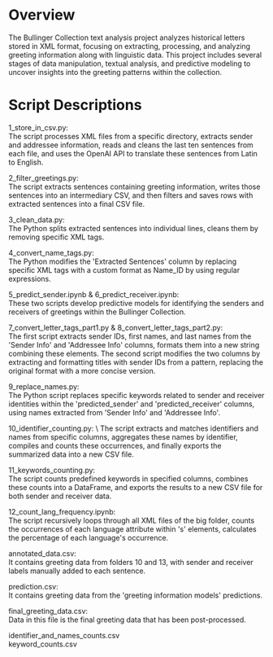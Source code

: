 # Overview 
The Bullinger Collection text analysis project analyzes historical letters stored in XML format, focusing on extracting, processing, and analyzing greeting information along with linguistic data. This project includes several stages of data manipulation, textual analysis, and predictive modeling to uncover insights into the greeting patterns within the collection.
# Script Descriptions
1_store_in_csv.py: \
The script processes XML files from a specific directory, extracts sender and addressee information, reads and cleans the last ten sentences from each file, and uses the OpenAI API to translate these sentences from Latin to English. 

2_filter_greetings.py: \
The script extracts sentences containing greeting information, writes those sentences into an intermediary CSV, and then filters and saves rows with extracted sentences into a final CSV file. 

3_clean_data.py: \
The Python splits extracted sentences into individual lines, cleans them by removing specific XML tags. 

4_convert_name_tags.py: \
The Python modifies the 'Extracted Sentences' column by replacing specific XML tags with a custom format as Name_ID by using regular expressions. 

5_predict_sender.ipynb & 6_predict_receiver.ipynb: \
These two scripts develop predictive models for identifying the senders and receivers of greetings within the Bullinger Collection. 

7_convert_letter_tags_part1.py & 8_convert_letter_tags_part2.py: \
The first script extracts sender IDs, first names, and last names from the 'Sender Info' and 'Addressee Info' columns, formats them into a new string combining these elements. The second script modifies the two columns by extracting and formatting titles with sender IDs from a pattern, replacing the original format with a more concise version. 

9_replace_names.py: \
The Python script replaces specific keywords related to sender and receiver identities within the 'predicted_sender' and 'predicted_receiver' columns, using names extracted from 'Sender Info' and 'Addressee Info'. 

10_identifier_counting.py: \ 
The script extracts and matches identifiers and names from specific columns, aggregates these names by identifier, compiles and counts these occurrences, and finally exports the summarized data into a new CSV file. 

11_keywords_counting.py: \
The script counts predefined keywords in specified columns, combines these counts into a DataFrame, and exports the results to a new CSV file for both sender and receiver data. 

12_count_lang_frequency.ipynb: \
The script recursively loops through all XML files of the big folder, counts the occurrences of each language attribute within 's' elements, calculates the percentage of each language's occurrence. 

annotated_data.csv: \
It contains greeting data from folders 10 and 13, with sender and receiver labels manually added to each sentence. 

prediction.csv: \
It contains greeting data from the 'greeting information models' predictions. 

final_greeting_data.csv: \
Data in this file is the final greeting data that has been post-processed. 

identifier_and_names_counts.csv \
keyword_counts.csv 




